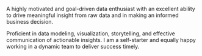A highly motivated and goal-driven data enthusiast with an excellent ability to drive meaningful insight from raw data and in making an informed business decision.

Proficient in data modeling, visualization, storytelling, and effective communication of actionable insights. I am a self-starter and equally happy working in a dynamic team to deliver success timely.
